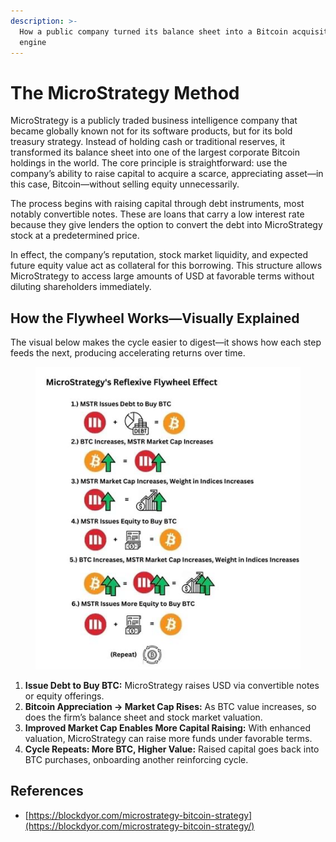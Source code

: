 ```yaml
---
description: >-
  How a public company turned its balance sheet into a Bitcoin acquisition
  engine
---
```


# The MicroStrategy Method

MicroStrategy is a publicly traded business intelligence company that became globally known not for its software products, but for its bold treasury strategy. Instead of holding cash or traditional reserves, it transformed its balance sheet into one of the largest corporate Bitcoin holdings in the world. The core principle is straightforward: use the company’s ability to raise capital to acquire a scarce, appreciating asset—in this case, Bitcoin—without selling equity unnecessarily.

The process begins with raising capital through debt instruments, most notably convertible notes. These are loans that carry a low interest rate because they give lenders the option to convert the debt into MicroStrategy stock at a predetermined price.

In effect, the company’s reputation, stock market liquidity, and expected future equity value act as collateral for this borrowing. This structure allows MicroStrategy to access large amounts of USD at favorable terms without diluting shareholders immediately.

## How the Flywheel Works—Visually Explained

The visual below makes the cycle easier to digest—it shows how each step feeds the next, producing accelerating returns over time.

<figure><img src="../.gitbook/assets/image (8).png" alt=""><figcaption></figcaption></figure>

1. **Issue Debt to Buy BTC:** MicroStrategy raises USD via convertible notes or equity offerings.
2. **Bitcoin Appreciation → Market Cap Rises:** As BTC value increases, so does the firm’s balance sheet and stock market valuation.
3. **Improved Market Cap Enables More Capital Raising:** With enhanced valuation, MicroStrategy can raise more funds under favorable terms.
4. **Cycle Repeats: More BTC, Higher Value:** Raised capital goes back into BTC purchases, onboarding another reinforcing cycle.

## References

- [https://blockdyor.com/microstrategy-bitcoin-strategy](https://blockdyor.com/microstrategy-bitcoin-strategy/)

